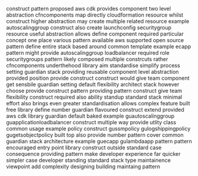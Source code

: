 construct pattern proposed aws cdk provides component two level abstraction cfncomponents map directly cloudformation resource whilst construct higher abstraction may create multiple related resource example autoscalinggroup construct also create launchconfig securitygroup resource useful abstraction allows define component required particular concept one place various pattern available aws supported open source pattern define entire stack based around common template example ecapp pattern might provide autoscalinggroup loadbalancer required role securitygroups pattern likely composed multiple constrcuts rather cfncomponents underthehood library aim standardise simplify process setting guardian stack providing reusable component level abstraction provided position provide construct construct would give team component get sensbile guardian setting default flexibility architect stack however choose provide construct pattern providing pattern construct give team flexibility construct required also ability standup standard stack minimal effort also brings even greater standardisation allows complex feature built free library define number guardian flavoured construct extend provided aws cdk library guardian default baked example guautoscalinggroup guapplicationloadbalancer construct multiple way provide utlity class common usage example policy construct gussmpolicy gulogshippingpolicy gugetsobjectpolicy built top also provide number pattern cover common guardian stack architecture example guecapp gulambdaapp pattern pattern encouraged entry point library construct outside standard case consequence providing pattern make developer experience far quicker simpler case developer standing standard stack type maintainence viewpoint add complexity designing building maintaing pattern